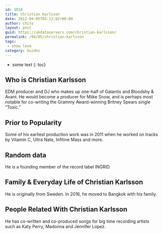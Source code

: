 ```yaml
---
id: 1018
title: Christian Karlsson
date: 2012-04-05T03:13:02+00:00
author: chito
layout: post
guid: https://ukdataservers.com/christian-karlsson/
permalink: /04/05/christian-karlsson
tags:
 - show love
category: Guides
---
```


* some text
{: toc}


## Who is  Christian Karlsson
                  
                  
                  
EDM producer and DJ who makes up one-half of Galantis and Bloodshy & Avant. He would become a producer for Miike Snow, and is perhaps most notable for co-writing the Grammy Award-winning Britney Spears single &#8220;Toxic.&#8221;
                  
                
                
                
## Prior to Popularity 
                  
                  
                  
Some of his earliest production work was in 2011 when he worked on tracks by Vitamin C, Ultra Nate, Infitine Mass and more.
                  
                
                
                
## Random data 
                  
                  
                  
He is a founding member of the record label INGRID.
                  
                
                
                
## Family & Everyday Life of Christian Karlsson
                  
                  
                  
He is originally from Sweden. In 2016, he moved to Bangkok with his family.
                  
                
                
                
## People Related With  Christian Karlsson
                  
                  
                  
He has co-written and co-produced songs for big time recording artists such as Katy Perry, Madonna and Jennifer Lopez.
                  
                
              
            
          
          
          
    
    
  
